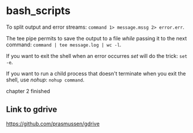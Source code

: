 # bash_scripts

To split output and error streams: 
`command 1> message.mssg 2> error.err`.

The tee pipe permits to save the output to a file *while* passing it to the next command: 
`command | tee message.log | wc -l`.

If you want to exit the shell when an error occurres *set* will do the trick: `set -e`.

If you want to run a child process that doesn't terminate when you exit the shell, use *nohup*: `nohup command`.

chapter 2 finished

## Link to gdrive
https://github.com/prasmussen/gdrive
